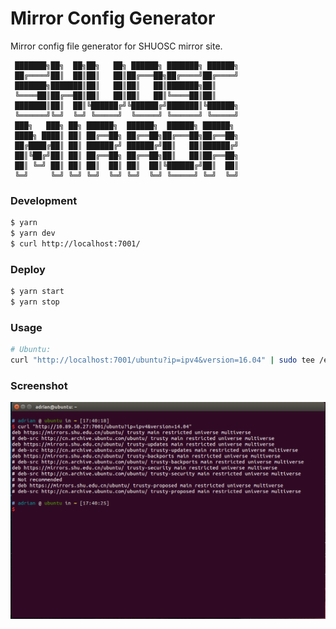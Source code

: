 # Mirror Config Generator

Mirror config file generator for SHUOSC mirror site.
```
 ███████╗██╗  ██╗██╗   ██╗ ██████╗ ███████╗ ██████╗
 ██╔════╝██║  ██║██║   ██║██╔═══██╗██╔════╝██╔════╝
 ███████╗███████║██║   ██║██║   ██║███████╗██║     
 ╚════██║██╔══██║██║   ██║██║   ██║╚════██║██║     
 ███████║██║  ██║╚██████╔╝╚██████╔╝███████║╚██████╗
 ╚══════╝╚═╝  ╚═╝ ╚═════╝  ╚═════╝ ╚══════╝ ╚═════╝
 ███╗   ███╗ ██╗ ██████╗  ██████╗  ██████╗ ██████╗ 
 ████╗ ████║ ██║ ██╔══██╗ ██╔══██╗██╔═══██╗██╔══██╗
 ██╔████╔██║ ██║ ██████╔╝ ██████╔╝██║   ██║██████╔╝
 ██║╚██╔╝██║ ██║ ██╔══██╗ ██╔══██╗██║   ██║██╔══██╗
 ██║ ╚═╝ ██║ ██║ ██║  ██║ ██║  ██║╚██████╔╝██║  ██║
 ╚═╝     ╚═╝ ╚═╝ ╚═╝  ╚═╝ ╚═╝  ╚═╝ ╚═════╝ ╚═╝  ╚═╝ 
```

### Development

```bash
$ yarn
$ yarn dev
$ curl http://localhost:7001/
```

### Deploy

```bash
$ yarn start
$ yarn stop
```
### Usage

```bash
# Ubuntu:
curl "http://localhost:7001/ubuntu?ip=ipv4&version=16.04" | sudo tee /etc/apt/source.list
```

### Screenshot

![](app/public/screenshot1.png)